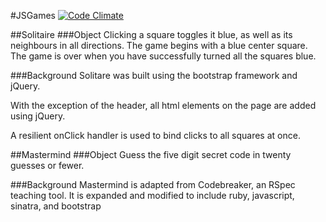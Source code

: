 #JSGames [![Code Climate](https://codeclimate.com/github/keighty/JSGames.png)](https://codeclimate.com/github/keighty/JSGames)

##Solitaire
###Object
Clicking a square toggles it blue, as well as its neighbours
 in all directions. The game begins with a blue center square.
  The game is over when you have successfully turned all the
   squares blue.

###Background
Solitare was built using the bootstrap framework and jQuery.

With the exception of the header, all html elements on the
 page are added using jQuery.

A resilient onClick handler is used to bind clicks to all squares at once.

##Mastermind
###Object
Guess the five digit secret code in twenty guesses or fewer.

###Background
Mastermind is adapted from Codebreaker, an RSpec teaching tool. It is expanded and modified to include ruby, javascript, sinatra, and bootstrap
